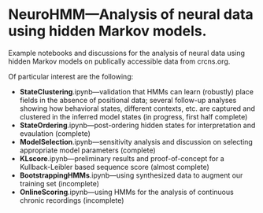 # NeuroHMM—Analysis of neural data using hidden Markov models.
Example notebooks and discussions for the analysis of neural data using hidden Markov models on publically accessible data from crcns.org.

Of particular interest are the following:
 * **StateClustering**.ipynb—validation that HMMs can learn (robustly) place fields in the absence of positional data; several follow-up analyses showing how behavioral states, different contexts, etc. are captured and clustered in the inferred model states (in progress, first half complete)
 * **StateOrdering**.ipynb—post-ordering hidden states for interpretation and evaulation (complete)
 * **ModelSelection**.ipynb—sensitivity analysis and discussion on selecting appropriate model parameters (complete)
 * **KLscore**.ipynb—preliminary results and proof-of-concept for a Kullback-Leibler based sequence score (almost complete)
 * **BootstrappingHMMs**.ipynb—using synthesized data to augment our training set (incomplete)
 * **OnlineScoring**.ipynb—using HMMs for the analysis of continuous chronic recordings (incomplete)
 

